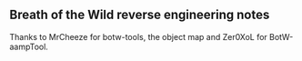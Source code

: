 ## Breath of the Wild reverse engineering notes

Thanks to MrCheeze for botw-tools, the object map and Zer0XoL for BotW-aampTool.
